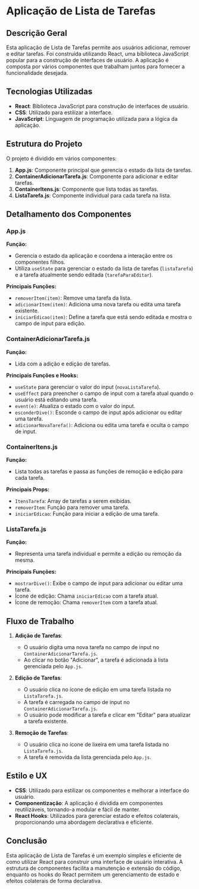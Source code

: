 
# Aplicação de Lista de Tarefas

## Descrição Geral

Esta aplicação de Lista de Tarefas permite aos usuários adicionar, remover e editar tarefas. Foi construída utilizando React, uma biblioteca JavaScript popular para a construção de interfaces de usuário. A aplicação é composta por vários componentes que trabalham juntos para fornecer a funcionalidade desejada.

## Tecnologias Utilizadas

- **React**: Biblioteca JavaScript para construção de interfaces de usuário.
- **CSS**: Utilizado para estilizar a interface.
- **JavaScript**: Linguagem de programação utilizada para a lógica da aplicação.

## Estrutura do Projeto

O projeto é dividido em vários componentes:

1. **App.js**: Componente principal que gerencia o estado da lista de tarefas.
2. **ContainerAdicionarTarefa.js**: Componente para adicionar e editar tarefas.
3. **ContainerItens.js**: Componente que lista todas as tarefas.
4. **ListaTarefa.js**: Componente individual para cada tarefa na lista.

## Detalhamento dos Componentes

### App.js

**Função:**
- Gerencia o estado da aplicação e coordena a interação entre os componentes filhos.
- Utiliza `useState` para gerenciar o estado da lista de tarefas (`listaTarefa`) e a tarefa atualmente sendo editada (`tarefaParaEditar`).

**Principais Funções:**
- `removerItem(item)`: Remove uma tarefa da lista.
- `adicionarItem(item)`: Adiciona uma nova tarefa ou edita uma tarefa existente.
- `iniciarEdicao(item)`: Define a tarefa que está sendo editada e mostra o campo de input para edição.

### ContainerAdicionarTarefa.js

**Função:**
- Lida com a adição e edição de tarefas.

**Principais Funções e Hooks:**
- `useState` para gerenciar o valor do input (`novaListaTarefa`).
- `useEffect` para preencher o campo de input com a tarefa atual quando o usuário está editando uma tarefa.
- `event(e)`: Atualiza o estado com o valor do input.
- `esconderDive()`: Esconde o campo de input após adicionar ou editar uma tarefa.
- `adicionarNovaTarefa()`: Adiciona ou edita uma tarefa e oculta o campo de input.

### ContainerItens.js

**Função:**
- Lista todas as tarefas e passa as funções de remoção e edição para cada tarefa.

**Principais Props:**
- `ItensTarefa`: Array de tarefas a serem exibidas.
- `removerItem`: Função para remover uma tarefa.
- `iniciarEdicao`: Função para iniciar a edição de uma tarefa.

### ListaTarefa.js

**Função:**
- Representa uma tarefa individual e permite a edição ou remoção da mesma.

**Principais Funções:**
- `mostrarDive()`: Exibe o campo de input para adicionar ou editar uma tarefa.
- Ícone de edição: Chama `iniciarEdicao` com a tarefa atual.
- Ícone de remoção: Chama `removerItem` com a tarefa atual.

## Fluxo de Trabalho

1. **Adição de Tarefas**:
   - O usuário digita uma nova tarefa no campo de input no `ContainerAdicionarTarefa.js`.
   - Ao clicar no botão "Adicionar", a tarefa é adicionada à lista gerenciada pelo `App.js`.

2. **Edição de Tarefas**:
   - O usuário clica no ícone de edição em uma tarefa listada no `ListaTarefa.js`.
   - A tarefa é carregada no campo de input no `ContainerAdicionarTarefa.js`.
   - O usuário pode modificar a tarefa e clicar em "Editar" para atualizar a tarefa existente.

3. **Remoção de Tarefas**:
   - O usuário clica no ícone de lixeira em uma tarefa listada no `ListaTarefa.js`.
   - A tarefa é removida da lista gerenciada pelo `App.js`.

## Estilo e UX

- **CSS**: Utilizado para estilizar os componentes e melhorar a interface do usuário.
- **Componentização**: A aplicação é dividida em componentes reutilizáveis, tornando-a modular e fácil de manter.
- **React Hooks**: Utilizados para gerenciar estado e efeitos colaterais, proporcionando uma abordagem declarativa e eficiente.

## Conclusão

Esta aplicação de Lista de Tarefas é um exemplo simples e eficiente de como utilizar React para construir uma interface de usuário interativa. A estrutura de componentes facilita a manutenção e extensão do código, enquanto os hooks do React permitem um gerenciamento de estado e efeitos colaterais de forma declarativa.
